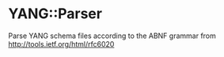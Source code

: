 YANG::Parser
============

Parse YANG schema files according to the ABNF grammar from http://tools.ietf.org/html/rfc6020
